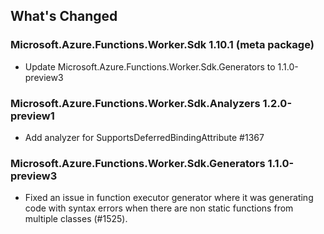 ## What's Changed

<!-- Please add your release notes in the following format:
- My change description (#PR/#issue)
-->

### Microsoft.Azure.Functions.Worker.Sdk 1.10.1 (meta package)
- Update Microsoft.Azure.Functions.Worker.Sdk.Generators to 1.1.0-preview3
### Microsoft.Azure.Functions.Worker.Sdk.Analyzers 1.2.0-preview1
- Add analyzer for SupportsDeferredBindingAttribute #1367
### Microsoft.Azure.Functions.Worker.Sdk.Generators 1.1.0-preview3
- Fixed an issue in function executor generator where it was generating code with syntax errors when there are non static functions from multiple classes (#1525).
